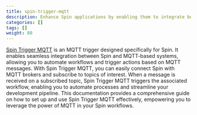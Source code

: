 ```yaml
---
title: spin-trigger-mqtt
description: Enhance Spin applications by enabling them to integrate between MQTT-based systems
categories: []
tags: []
weight: 80
---
```


[Spin Trigger MQTT](https://github.com/spinkube/spin-trigger-mqtt/) is an MQTT trigger designed specifically for Spin. It enables seamless integration between Spin and MQTT-based systems, allowing you to automate workflows and trigger actions based on MQTT messages. With Spin Trigger MQTT, you can easily connect Spin with MQTT brokers and subscribe to topics of interest. When a message is received on a subscribed topic, Spin Trigger MQTT triggers the associated workflow, enabling you to automate processes and streamline your development pipeline. This documentation provides a comprehensive guide on how to set up and use Spin Trigger MQTT effectively, empowering you to leverage the power of MQTT in your Spin workflows.
